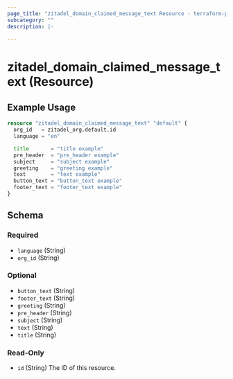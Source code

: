 ```yaml
---
page_title: "zitadel_domain_claimed_message_text Resource - terraform-provider-zitadel"
subcategory: ""
description: |-
  
---
```


# zitadel_domain_claimed_message_text (Resource)



## Example Usage

```terraform
resource "zitadel_domain_claimed_message_text" "default" {
  org_id   = zitadel_org.default.id
  language = "en"

  title       = "title example"
  pre_header  = "pre_header example"
  subject     = "subject example"
  greeting    = "greeting example"
  text        = "text example"
  button_text = "button_text example"
  footer_text = "footer_text example"
}
```

<!-- schema generated by tfplugindocs -->
## Schema

### Required

- `language` (String)
- `org_id` (String)

### Optional

- `button_text` (String)
- `footer_text` (String)
- `greeting` (String)
- `pre_header` (String)
- `subject` (String)
- `text` (String)
- `title` (String)

### Read-Only

- `id` (String) The ID of this resource.